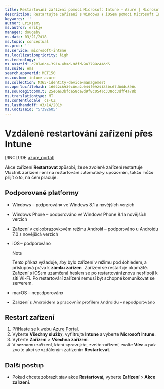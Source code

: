 ```yaml
---
title: Restartování zařízení pomocí Microsoft Intune – Azure | Microsoft Docs
description: Restartujte zařízení s Windows a iOSem pomocí Microsoft Intune na portálu Azure Portal pomocí vzdálené akce Restartovat.
keywords: ''
author: ErikjeMS
ms.author: erikje
manager: dougeby
ms.date: 03/21/2018
ms.topic: conceptual
ms.prod: ''
ms.service: microsoft-intune
ms.localizationpriority: high
ms.technology: ''
ms.assetid: c707e0c4-391a-4bad-9dfd-9a7799c48dd5
ms.suite: ems
search.appverid: MET150
ms.custom: intune-azure
ms.collection: M365-identity-device-management
ms.openlocfilehash: 1602288939c8ea2b044f09245230c67d00dc896c
ms.sourcegitcommit: 25e6aa3bfce58ce8d9f8c054bc338cc3dff4a78b
ms.translationtype: MT
ms.contentlocale: cs-CZ
ms.lasthandoff: 03/14/2019
ms.locfileid: "57392605"
---
```

# <a name="remotely-restart-devices-with-intune"></a>Vzdálené restartování zařízení přes Intune


[!INCLUDE [azure_portal](./includes/azure_portal.md)]

Akce zařízení **Restartovat** způsobí, že se zvolené zařízení restartuje. Vlastník zařízení není na restartování automaticky upozorněn, takže může přijít o to, na čem pracuje.

## <a name="supported-platforms"></a>Podporované platformy

- Windows – podporováno ve Windows 8.1 a novějších verzích
- Windows Phone – podporováno ve Windows Phone 8.1 a novějších verzích
- Zařízení v celoobrazovkovém režimu Android – podporováno u Androidu 7.0 a novějších verzích
- iOS – podporováno

    > [!Note]  
    > Tento příkaz vyžaduje, aby bylo zařízení v režimu pod dohledem, a přístupová práva k **zámku zařízení**. Zařízení se restartuje okamžitě. Zařízení s iOSem uzamčená heslem se po restartování znovu nepřipojí k síti Wi-Fi. Po restartování zařízení nemusí být schopné komunikovat se serverem.
- macOS – nepodporováno
- Zařízení s Androidem a pracovním profilem Androidu – nepodporováno

## <a name="restart-a-device"></a>Restart zařízení

1. Přihlaste se k webu [Azure Portal](https://portal.azure.com).
2. Vyberte **Všechny služby**, vyfiltrujte **Intune** a vyberte **Microsoft Intune**.
3. Vyberte **Zařízení** > **Všechna zařízení**.
4. V seznamu zařízení, která spravujete, zvolte zařízení, zvolte **Více** a pak zvolte akci se vzdáleným zařízením **Restartovat**.

## <a name="next-steps"></a>Další postup

- Pokud chcete zobrazit stav akce **Restartovat**, vyberte **Zařízení** > **Akce zařízení**.
